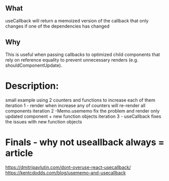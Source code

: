 
## What
useCallback will return a memoized version of the callback that only changes if one of the dependencies has changed


## Why 
This is useful when passing callbacks to optimized child components that rely on reference equality to prevent unnecessary renders (e.g. shouldComponentUpdate).

# Description: 
small example using 2 counters and functions to increase each of them
iteration 1 - render when increase any of counters will re-render all components
iteration 2 -Memo.usememo fix the problem and render only updated component + new function objects
iteration 3 - useCallback fixes the issues with new function objects

# Finals - why not useallback always = article
https://dmitripavlutin.com/dont-overuse-react-usecallback/
https://kentcdodds.com/blog/usememo-and-usecallback

